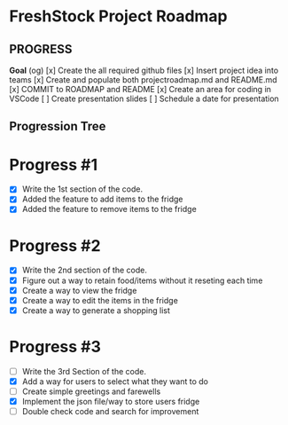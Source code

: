 
# FreshStock Project Roadmap

## PROGRESS
**Goal** (og)
[x] Create the all required github files
[x] Insert project idea into teams
[x] Create and populate both projectroadmap.md and README.md
[x] COMMIT to ROADMAP and README
[x] Create an area for coding in VSCode
[ ] Create presentation slides
[ ] Schedule a date for presentation


## Progression Tree ##

# Progress #1 #
- [x] Write the 1st section of the code.
- [x] Added the feature to add items to the fridge
- [x] Added the feature to remove items to the fridge 

# Progress #2 #
- [x] Write the 2nd section of the code.
- [x] Figure out a way to retain food/items without it reseting each time
- [x] Create a way to view the fridge
- [x] Create a way to edit the items in the fridge
- [x] Create a way to generate a shopping list

# Progress #3 #
- [ ] Write the 3rd Section of the code.
- [x] Add a way for users to select what they want to do
- [ ] Create simple greetings and farewells
- [x] Implement the json file/way to store users fridge
- [ ] Double check code and search for improvement